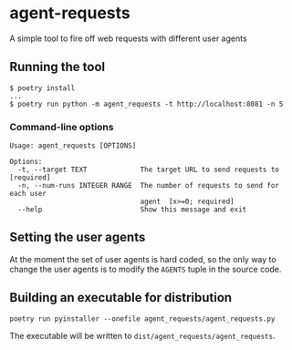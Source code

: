 # agent-requests

A simple tool to fire off web requests with different user agents

## Running the tool

```
$ poetry install
...
$ poetry run python -m agent_requests -t http://localhost:8081 -n 5
```

### Command-line options
```
Usage: agent_requests [OPTIONS]

Options:
  -t, --target TEXT             The target URL to send requests to  [required]
  -n, --num-runs INTEGER RANGE  The number of requests to send for each user
                                agent  [x>=0; required]
  --help                        Show this message and exit
```

## Setting the user agents
At the moment the set of user agents is hard coded, so the only way to change
the user agents is to modify the `AGENTS` tuple in the source code.

## Building an executable for distribution

`poetry run pyinstaller --onefile agent_requests/agent_requests.py`

The executable will be written to `dist/agent_requests/agent_requests`.
